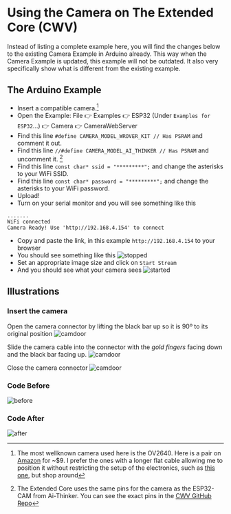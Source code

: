 # Using the Camera on The Extended Core (CWV)
Instead of listing a complete example here, you will find the changes below to the existing Camera Example in Arduino already. This way when the Camera Example is updated, this example will not be outdated. It also very specifically show what is different from the existing example.

## The Arduino Example
- Insert a compatible camera.[^cam]
- Open the Example: File :point_right: Examples :point_right: ESP32 (Under `Examples for ESP32`...) :point_right: Camera :point_right: CameraWebServer
- Find this line `#define CAMERA_MODEL_WROVER_KIT // Has PSRAM` and comment it out.
- Find this line `//#define CAMERA_MODEL_AI_THINKER // Has PSRAM` and uncomment it. [^pins]
- Find this line `const char* ssid = "*********";`  and change the asterisks to your WiFi SSID.
- Find this line `const char* password = "*********";` and change the asterisks to your WiFi password.
- Upload!
- Turn on your serial monitor and you  will see something like this
```
.......
WiFi connected
Camera Ready! Use 'http://192.168.4.154' to connect
```
- Copy and paste the link, in this example `http://192.168.4.154` to your browser
- You should see something like this
![stopped](assets/stopped.png)
- Set an appropriate image size and click on `Start Stream`
- And you should see what your camera sees
![started](assets/started.png)

## Illustrations
### Insert the camera
Open the camera connector by lifting the black bar up so it is 90º to its original position
![camdoor](assets/IMG_4984.jpg)

Slide the camera cable into the connector with the *gold fingers* facing down and the black bar facing up.
![camdoor](assets/IMG_4985.jpg)

Close the camera connector 
![camdoor](assets/IMG_4986.jpg)

### Code Before
![before](assets/before.png)

### Code After
![after](assets/after.png)

[^cam]: The most wellknown camera used here is the OV2640. Here is a pair on [Amazon](https://www.amazon.com/dp/B097SZBV7N) for ~$9. I prefer the ones with a longer flat cable allowing me to position it without restricting the setup of the electronics, such as [this one](https://www.amazon.com/dp/B08XLWLGG6), but shop around
[^pins]: The Extended Core uses the same pins for the camera as the ESP32-CAM from Ai-Thinker. You can see the exact pins in the [CWV GitHub Repo](https://github.com/domino4com/CWV#camera)
